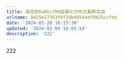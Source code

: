 ```yaml
---
title: 高性能RabbitMQ容器化分布式集群实战
urlname: 8425e27363f6f29b405444f8b25ccfde
date: '2024-01-20 16:15:30'
updated: '2024-02-04 16:03:54'
description: '222'
---
```

222
